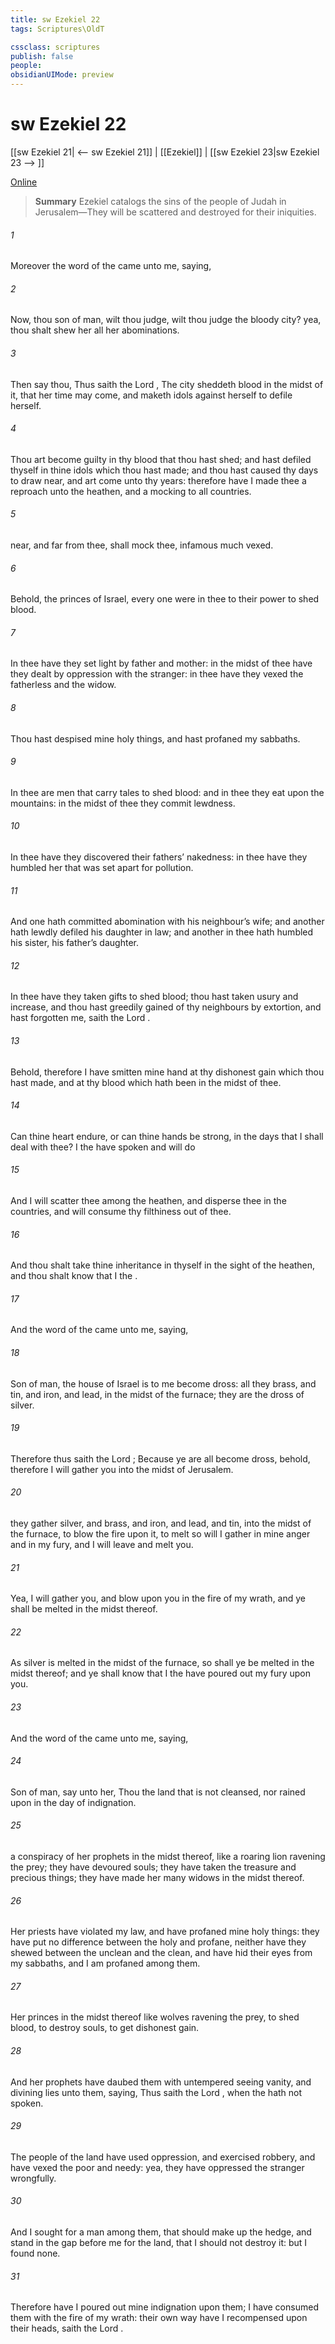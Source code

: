 ```yaml
---
title: sw Ezekiel 22
tags: Scriptures\OldT

cssclass: scriptures
publish: false
people:
obsidianUIMode: preview
---
```


# sw Ezekiel 22
[[sw Ezekiel 21| <-- sw Ezekiel 21]] | [[Ezekiel]] | [[sw Ezekiel 23|sw Ezekiel 23 --> ]]

[Online](https://churchofjesuschrist.org/study/scriptures/ot/ezek/22?lang=eng)

> __Summary__
Ezekiel catalogs the sins of the people of Judah in Jerusalem—They will be scattered and destroyed for their iniquities.

###### 1 
Moreover the word of the  came unto me, saying,

###### 2 
Now, thou son of man, wilt thou judge, wilt thou judge the bloody city? yea, thou shalt shew her all her abominations.

###### 3 
Then say thou, Thus saith the Lord , The city sheddeth blood in the midst of it, that her time may come, and maketh idols against herself to defile herself.

###### 4 
Thou art become guilty in thy blood that thou hast shed; and hast defiled thyself in thine idols which thou hast made; and thou hast caused thy days to draw near, and art come  unto thy years: therefore have I made thee a reproach unto the heathen, and a mocking to all countries.

###### 5 
 near, and  far from thee, shall mock thee,  infamous  much vexed.

###### 6 
Behold, the princes of Israel, every one were in thee to their power to shed blood.

###### 7 
In thee have they set light by father and mother: in the midst of thee have they dealt by oppression with the stranger: in thee have they vexed the fatherless and the widow.

###### 8 
Thou hast despised mine holy things, and hast profaned my sabbaths.

###### 9 
In thee are men that carry tales to shed blood: and in thee they eat upon the mountains: in the midst of thee they commit lewdness.

###### 10 
In thee have they discovered their fathers’ nakedness: in thee have they humbled her that was set apart for pollution.

###### 11 
And one hath committed abomination with his neighbour’s wife; and another hath lewdly defiled his daughter in law; and another in thee hath humbled his sister, his father’s daughter.

###### 12 
In thee have they taken gifts to shed blood; thou hast taken usury and increase, and thou hast greedily gained of thy neighbours by extortion, and hast forgotten me, saith the Lord .

###### 13 
Behold, therefore I have smitten mine hand at thy dishonest gain which thou hast made, and at thy blood which hath been in the midst of thee.

###### 14 
Can thine heart endure, or can thine hands be strong, in the days that I shall deal with thee? I the  have spoken  and will do 

###### 15 
And I will scatter thee among the heathen, and disperse thee in the countries, and will consume thy filthiness out of thee.

###### 16 
And thou shalt take thine inheritance in thyself in the sight of the heathen, and thou shalt know that I  the .

###### 17 
And the word of the  came unto me, saying,

###### 18 
Son of man, the house of Israel is to me become dross: all they  brass, and tin, and iron, and lead, in the midst of the furnace; they are  the dross of silver.

###### 19 
Therefore thus saith the Lord ; Because ye are all become dross, behold, therefore I will gather you into the midst of Jerusalem.

###### 20 
 they gather silver, and brass, and iron, and lead, and tin, into the midst of the furnace, to blow the fire upon it, to melt  so will I gather  in mine anger and in my fury, and I will leave  and melt you.

###### 21 
Yea, I will gather you, and blow upon you in the fire of my wrath, and ye shall be melted in the midst thereof.

###### 22 
As silver is melted in the midst of the furnace, so shall ye be melted in the midst thereof; and ye shall know that I the  have poured out my fury upon you.

###### 23 
And the word of the  came unto me, saying,

###### 24 
Son of man, say unto her, Thou  the land that is not cleansed, nor rained upon in the day of indignation.

###### 25 
 a conspiracy of her prophets in the midst thereof, like a roaring lion ravening the prey; they have devoured souls; they have taken the treasure and precious things; they have made her many widows in the midst thereof.

###### 26 
Her priests have violated my law, and have profaned mine holy things: they have put no difference between the holy and profane, neither have they shewed  between the unclean and the clean, and have hid their eyes from my sabbaths, and I am profaned among them.

###### 27 
Her princes in the midst thereof  like wolves ravening the prey, to shed blood,  to destroy souls, to get dishonest gain.

###### 28 
And her prophets have daubed them with untempered  seeing vanity, and divining lies unto them, saying, Thus saith the Lord , when the  hath not spoken.

###### 29 
The people of the land have used oppression, and exercised robbery, and have vexed the poor and needy: yea, they have oppressed the stranger wrongfully.

###### 30 
And I sought for a man among them, that should make up the hedge, and stand in the gap before me for the land, that I should not destroy it: but I found none.

###### 31 
Therefore have I poured out mine indignation upon them; I have consumed them with the fire of my wrath: their own way have I recompensed upon their heads, saith the Lord .

